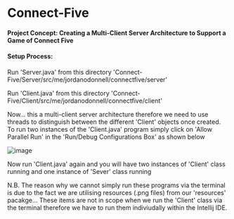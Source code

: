 # Connect-Five

#### Project Concept: Creating a Multi-Client Server Architecture to Support a Game of Connect Five

#### Setup Process:

Run 'Server.java' from this directory 'Connect-Five/Server/src/me/jordanodonnell/connectfive/server'

Run 'Client.java' from this directory 'Connect-Five/Client/src/me/jordanodonnell/connectfive/client'

Now... this a multi-client server architecture therefore we need to use threads to distinguish between the different 'Client' objects once created. To run two instances of the 'Client.java' program simply click on 'Allow Parallel Run' in the 'Run/Debug Configurations Box' as shown below

![image](https://user-images.githubusercontent.com/36043248/116822875-3ac03680-ab79-11eb-9b91-8a1d87c05666.png)

Now run 'Client.java' again and you will have two instances of 'Client' class running and one instance of 'Sever' class running

N.B. The reason why we cannot simply run these programs via the terminal is due to the fact we are utilising resources (.png files) from our 'resources' pacakge... These items are not in scope when we run the 'Client' class via the terminal therefore we have to run them indiviudally within the Intellij IDE.

